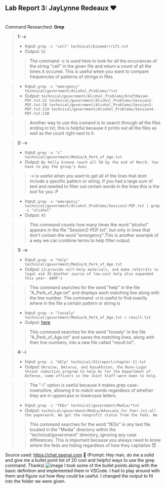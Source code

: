 ## Lab Report 3: JayLynne Redeaux ❤️ 
#
Command Researched: __Grep__ 

> __1: -c__
> * Input: `grep -c "cell" technical/biomed/rr171.txt ` 
> * Output: `52`
> 
>> The command -c is used here to look for all the occurances of the string "cell" in the given file and return a count of all the times it occured. This is useful when you want to compare frequencies of patterns of strings in files

>* Input: `grep -c "emergency" technical/government/Alcohol_Problems/*txt ` 
>* Output: `technical/government/Alcohol_Problems/DraftRecom-PDF.txt:21
technical/government/Alcohol_Problems/Session2-PDF.txt:18
technical/government/Alcohol_Problems/Session3-PDF.txt:119
technical/government/Alcohol_Problems/Session4-PDF.txt:130 `

>> Another way to use this comand is to search through all the files ending in txt, this is helpful because it prints out all the files as well as the count right next to it

>__2: -v__
>* Input: `grep -v "i" technical/government/Media/A_Perk_of_Age.txt ` 
>* Output: `By Kelly Greene
reach all 50 by the end of March. You have to pay the group's dues `

>> -v is useful when you want to get all of the lines that dont include a specific pattern or string. If you had a large sum of text and needed to filter out certain words in the lines this is the tool for you :P
>> 
>* Input: `grep -v "emergency" technical/government/Alcohol_Problems/Session2-PDF.txt | grep -c "alcohol" ` 
>* Output: `93`

>> This command counts how many times the word "alcohol" appears in the file "Session2-PDF.txt", but only in lines that don't contain the word "emergency".This is another example of a way we can combine terms to help filter output.

>__3: -n__ 
>* Input: `grep -n "help" technical/government/Media/A_Perk_of_Age.txt ` 
>* Output: `13:provide self-help materials, and make referrals to legal aid
35:Another source of low-cost help also expanded this year: AARP's `

>> This command searches for the word "help" in the file "A_Perk_of_Age.txt" and displays each matching line along with the line number. The command -n is useful to find exactly where in the file a certain pattern or string is
>> 
>* Input: `grep -n "loosely" technical/government/Media/A_Perk_of_Age.txt > result.txt `
>* Output: [here](https://imgur.com/a/oZd92M3)
>>This command searches for the word "loosely" in the file "A_Perk_of_Age.txt" and saves the matching lines, along with their line numbers, into a new file called "result.txt".

>__4: -i__
>* Input: `grep -i "hElp" technical/911report/chapter-11.txt ` 
>* Output: `Ukraine, Belarus, and Kazakhstan; the Nunn-Lugar threat reduction program to help
            As for the Department of Defense, some officers in the Joint Staff were keen to help.` 
            
>>The "-i" option is useful because it makes grep case-insensitive, allowing it to match words regardless of whether they are in uppercase or lowercase letters.
>>
>* Input: `grep -i "fEDs" technical/government/Media/*txt ` 
>* Output: `technical/government/Media/Advocate_for_Poor.txt:all the paperwork. We got the nonprofit status from the feds. We`
>
>>This command searches for the word "fEDs" in any text file located in the "Media" directory within the "technical/government" directory, ignoring any case differences. This is important because you always need to know where the feds are hiding regardless of how they capitalize 😈 . 




Source used: https://chat.openai.com 🤖 (Prompt: Hey man, do me a solid and give me a bullet point list of 20 cool and helpful ways to use the grep command. Thanks) 
![image](https://github.com/Jredeaux1/cse15l-lab-reports/assets/130107248/83ba503d-4f31-461d-b145-733edeb589cf)
I took some of the bullet points along with the basic definition and implemented them in VSCode. I had to play around with them and figure out how they could be useful. I changed the output to fit into the folder we were given. 


